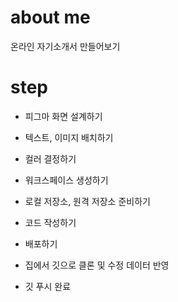 # about me
온라인 자기소개서 만들어보기

# step
 - 피그마 화면 설계하기
 - 텍스트, 이미지 배치하기
 - 컬러 결정하기
 - 워크스페이스 생성하기
 - 로컬 저장소, 원격 저장소 준비하기
 - 코드 작성하기
 - 배포하기

 - 집에서 깃으로 클론 및 수정 데이터 반영
 - 깃 푸시 완료